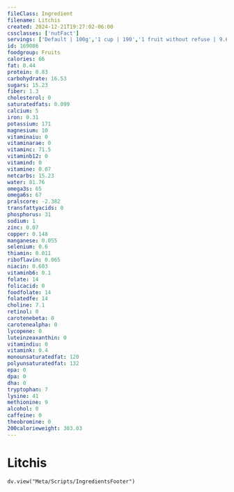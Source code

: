 ```yaml
---
fileClass: Ingredient
filename: Litchis
created: 2024-12-21T19:27:02-06:00
cssclasses: ['nutFact']
servings: ['Default | 100g','1 cup | 190','1 fruit without refuse | 9.6']
id: 169086
foodgroup: Fruits
calories: 66
fat: 0.44
protein: 0.83
carbohydrate: 16.53
sugars: 15.23
fiber: 1.3
cholesterol: 0
saturatedfats: 0.099
calcium: 5
iron: 0.31
potassium: 171
magnesium: 10
vitaminaiu: 0
vitaminarae: 0
vitaminc: 71.5
vitaminb12: 0
vitamind: 0
vitamine: 0.07
netcarbs: 15.23
water: 81.76
omega3s: 65
omega6s: 67
pralscore: -2.382
transfattyacids: 0
phosphorus: 31
sodium: 1
zinc: 0.07
copper: 0.148
manganese: 0.055
selenium: 0.6
thiamin: 0.011
riboflavin: 0.065
niacin: 0.603
vitaminb6: 0.1
folate: 14
folicacid: 0
foodfolate: 14
folatedfe: 14
choline: 7.1
retinol: 0
carotenebeta: 0
carotenealpha: 0
lycopene: 0
luteinzeaxanthin: 0
vitamindiu: 0
vitamink: 0.4
monounsaturatedfat: 120
polyunsaturatedfat: 132
epa: 0
dpa: 0
dha: 0
tryptophan: 7
lysine: 41
methionine: 9
alcohol: 0
caffeine: 0
theobromine: 0
200calorieweight: 303.03
---
```


# Litchis

```dataviewjs
dv.view("Meta/Scripts/IngredientsFooter")
```